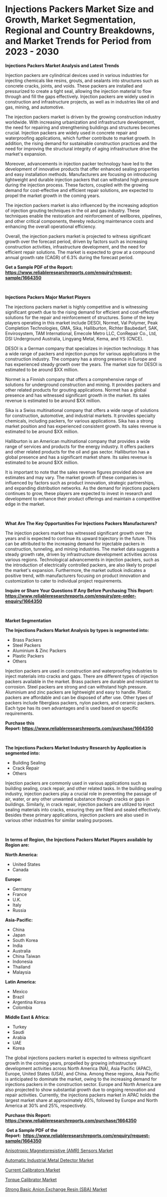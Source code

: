 <p><h1>Injections Packers Market Size and Growth, Market Segmentation, Regional and Country Breakdowns, and Market Trends for Period from 2023 -  2030</h1></p><p><strong>Injections Packers Market Analysis and Latest Trends</strong></p>
<p><p>Injection packers are cylindrical devices used in various industries for injecting chemicals like resins, grouts, and sealants into structures such as concrete cracks, joints, and voids. These packers are installed and pressurized to create a tight seal, allowing the injection material to flow through and fill the gaps effectively. Injection packers are widely used in construction and infrastructure projects, as well as in industries like oil and gas, mining, and automotive.</p><p>The injection packers market is driven by the growing construction industry worldwide. With increasing urbanization and infrastructure development, the need for repairing and strengthening buildings and structures becomes crucial. Injection packers are widely used in concrete repair and waterproofing applications, which further contribute to market growth. In addition, the rising demand for sustainable construction practices and the need for improving the structural integrity of aging infrastructure drive the market's expansion.</p><p>Moreover, advancements in injection packer technology have led to the development of innovative products that offer enhanced sealing properties and easy installation methods. Manufacturers are focusing on introducing lightweight and durable injection packers that can withstand high pressure during the injection process. These factors, coupled with the growing demand for cost-effective and efficient repair solutions, are expected to propel the market growth in the coming years.</p><p>The injection packers market is also influenced by the increasing adoption of injection grouting techniques in the oil and gas industry. These techniques enable the restoration and reinforcement of wellbores, pipelines, and other critical components, thereby reducing maintenance costs and enhancing the overall operational efficiency.</p><p>Overall, the injection packers market is projected to witness significant growth over the forecast period, driven by factors such as increasing construction activities, infrastructure development, and the need for efficient repair solutions. The market is expected to grow at a compound annual growth rate (CAGR) of 6.3% during the forecast period.</p></p>
<p><strong>Get a Sample PDF of the Report:&nbsp; <a href="https://www.reliableresearchreports.com/enquiry/request-sample/1664350">https://www.reliableresearchreports.com/enquiry/request-sample/1664350</a></strong></p>
<p>&nbsp;</p>
<p><strong>Injections Packers Major Market Players</strong></p>
<p><p>The injections packers market is highly competitive and is witnessing significant growth due to the rising demand for efficient and cost-effective solutions for the repair and reinforcement of structures. Some of the key players operating in this market include DESOI, Normet, Val Polymer, Peak Completion Technologies, GMA, Sika, Halliburton, Richter Baubedarf, SAK, Envirosystem, TAM International, Emecole Metro LLC, ConRepair Co., Ltd, DSI Underground Australia, Lingyang Metal, Kema, and YS (CNCE).</p><p>DESOI is a German company that specializes in injection technology. It has a wide range of packers and injection pumps for various applications in the construction industry. The company has a strong presence in Europe and has experienced steady growth over the years. The market size for DESOI is estimated to be around $XX million.</p><p>Normet is a Finnish company that offers a comprehensive range of solutions for underground construction and mining. It provides packers and other related products for grouting applications. Normet has a global presence and has witnessed significant growth in the market. Its sales revenue is estimated to be around $XX million.</p><p>Sika is a Swiss multinational company that offers a wide range of solutions for construction, automotive, and industrial markets. It provides specialty chemicals, including packers, for various applications. Sika has a strong market position and has experienced consistent growth. Its sales revenue is estimated to be around $XX million.</p><p>Halliburton is an American multinational company that provides a wide range of services and products for the energy industry. It offers packers and other related products for the oil and gas sector. Halliburton has a global presence and has a significant market share. Its sales revenue is estimated to be around $XX million.</p><p>It is important to note that the sales revenue figures provided above are estimates and may vary. The market growth of these companies is influenced by factors such as product innovation, strategic partnerships, and expanding distribution networks. As the demand for injections packers continues to grow, these players are expected to invest in research and development to enhance their product offerings and maintain a competitive edge in the market.</p></p>
<p>&nbsp;</p>
<p><strong>What Are The Key Opportunities For Injections Packers Manufacturers?</strong></p>
<p><p>The injection packers market has witnessed significant growth over the years and is expected to continue its upward trajectory in the future. This can be attributed to the increasing demand for injectable packers in construction, tunneling, and mining industries. The market data suggests a steady growth rate, driven by infrastructure development activities across various regions. Technological advancements in injection packers, such as the introduction of electrically controlled packers, are also likely to propel the market's expansion. Furthermore, the market outlook indicates a positive trend, with manufacturers focusing on product innovation and customization to cater to individual project requirements.</p></p>
<p><strong>Inquire or Share Your Questions If Any Before Purchasing This Report: <a href="https://www.reliableresearchreports.com/enquiry/pre-order-enquiry/1664350">https://www.reliableresearchreports.com/enquiry/pre-order-enquiry/1664350</a></strong></p>
<p>&nbsp;</p>
<p><strong>Market Segmentation</strong></p>
<p><strong>The Injections Packers Market Analysis by types is segmented into:</strong></p>
<p><ul><li>Brass Packers</li><li>Steel Packers</li><li>Aluminium & Zinc Packers</li><li>Plastic Packers</li><li>Others</li></ul></p>
<p><p>Injection packers are used in construction and waterproofing industries to inject materials into cracks and gaps. There are different types of injection packers available in the market. Brass packers are durable and resistant to corrosion. Steel packers are strong and can withstand high pressure. Aluminium and zinc packers are lightweight and easy to handle. Plastic packers are affordable and can be disposed of after use. Other types of packers include fiberglass packers, nylon packers, and ceramic packers. Each type has its own advantages and is used based on specific requirements.</p></p>
<p><strong>Purchase this Report:&nbsp;<a href="https://www.reliableresearchreports.com/purchase/1664350">https://www.reliableresearchreports.com/purchase/1664350</a></strong></p>
<p>&nbsp;</p>
<p><strong>The Injections Packers Market Industry Research by Application is segmented into:</strong></p>
<p><ul><li>Building Sealing</li><li>Crack Repair</li><li>Others</li></ul></p>
<p><p>Injection packers are commonly used in various applications such as building sealing, crack repair, and other related tasks. In the building sealing industry, injection packers play a crucial role in preventing the passage of air, water, or any other unwanted substance through cracks or gaps in buildings. Similarly, in crack repair, injection packers are utilized to inject sealing materials into cracks, ensuring they are filled and sealed effectively. Besides these primary applications, injection packers are also used in various other industries for similar sealing purposes.</p></p>
<p>&nbsp;</p>
<p><strong>In terms of Region, the Injections Packers Market Players available by Region are:</strong></p>
<p>
    <p> <strong> North America: </strong>
        <ul>
            <li>United States</li>
            <li>Canada</li>
        </ul>
        </p> 
    <p> <strong> Europe: </strong>
        <ul>
            <li>Germany</li>
            <li>France</li>
            <li>U.K.</li>
            <li>Italy</li>
            <li>Russia</li>
        </ul>
        </p> 
    <p> <strong> Asia-Pacific: </strong>
        <ul>
            <li>China</li>
            <li>Japan</li>
            <li>South Korea</li>
            <li>India</li>
            <li>Australia</li>
            <li>China Taiwan</li>
            <li>Indonesia</li>
            <li>Thailand</li>
            <li>Malaysia</li>
        </ul>
        </p> 
    <p> <strong> Latin America: </strong>
        <ul>
            <li>Mexico</li>
            <li>Brazil</li>
            <li>Argentina Korea</li>
            <li>Colombia</li>
        </ul>
        </p> 
    <p> <strong> Middle East & Africa: </strong>
        <ul>
            <li>Turkey</li>
            <li>Saudi</li>
            <li>Arabia</li>
            <li>UAE</li>
            <li>Korea</li>
        </ul>
    </p>
    </p>
<p><p>The global injections packers market is expected to witness significant growth in the coming years, propelled by growing infrastructure development activities across North America (NA), Asia Pacific (APAC), Europe, United States (USA), and China. Among these regions, Asia Pacific is anticipated to dominate the market, owing to the increasing demand for injections packers in the construction sector. Europe and North America are also projected to show substantial growth due to ongoing renovation and repair activities. Currently, the injections packers market in APAC holds the largest market share at approximately 40%, followed by Europe and North America at 30% and 25%, respectively.</p></p>
<p><strong>Purchase this Report: <a href="https://www.reliableresearchreports.com/purchase/1664350">https://www.reliableresearchreports.com/purchase/1664350</a></strong></p>
<p>&nbsp;<strong>Get a Sample PDF of the Report:&nbsp;&nbsp;<a href="https://www.reliableresearchreports.com/enquiry/request-sample/1664350">https://www.reliableresearchreports.com/enquiry/request-sample/1664350</a></strong></p>
<p><strong></strong></p>
<p><p><a href="https://www.linkedin.com/pulse/anisotropic-magnetoresistive-amr-sensors-market-size-2023/">Anisotropic Magnetoresistive (AMR) Sensors Market</a></p><p><a href="https://www.linkedin.com/pulse/automatic-industrial-metal-detector-market-size-share-1c/">Automatic Industrial Metal Detector Market</a></p><p><a href="https://medium.com/@reecebednar/current-calibrators-market-size-growth-forecast-2023-2030-1616ca06f92b">Current Calibrators Market</a></p><p><a href="https://medium.com/@barttrantow2023/torque-calibrator-market-size-growth-forecast-2023-2030-293ea771188b">Torque Calibrator Market</a></p><p><a href="https://github.com/castoriffic/Market-Research-Report-List-1/blob/main/strong-basic-anion-exchange-resin-sba-market.md">Strong Basic Anion Exchange Resin (SBA) Market</a></p></p>